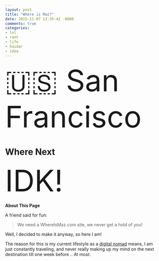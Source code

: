 ```yaml
---
layout: post
title: "Where is Maz?"
date: 2015-11-07 13:35:42 -0800
comments: true
categories: 
- lol
- rant
- life
- haidar
- idea
---
```


<span style="font-size: 72pt;">🇺🇸 San Francisco</span>

# Where Next

<span style="font-size: 72pt;">IDK!</span>

__About This Page__

A friend said for fun:

> We need a WhereIsMaz.com site, we never get a hold of you!

Well, I decided to make it anyway, so here I am!

The reason for this is my current lifestyle as a [digital nomad](http://nomadlist.com) means, I am just constantly traveling, and never really making up my mind on the next destination till one week before .. At most.
